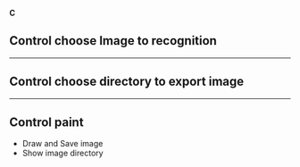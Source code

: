 **C**

## Control choose Image to recognition
---
## Control choose directory to export image
---
## Control paint
 - Draw and Save image
 - Show image directory